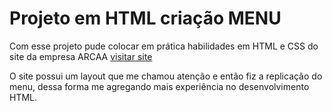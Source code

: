 <h1>Projeto em HTML criação MENU</h1>
<p>Com esse projeto pude colocar em prática habilidades em HTML e CSS do site da empresa ARCAA <a href="https://arcca.io" target="_blank">visitar site</a></p>
<p>O site possui um layout que me chamou atenção e então fiz a replicação do menu, dessa forma me agregando mais experiência no desenvolvimento HTML.</p>

